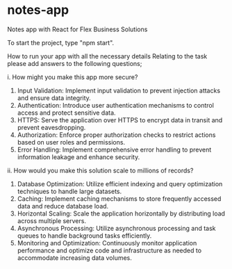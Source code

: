 # notes-app
Notes app with React for Flex Business Solutions

To start the project, type "npm start".

How to run your app with all the necessary details
Relating to the task please add answers to the following questions;

i. How might you make this app more secure?
1. Input Validation: Implement input validation to prevent injection attacks and ensure data integrity.
2. Authentication: Introduce user authentication mechanisms to control access and protect sensitive data.
3. HTTPS: Serve the application over HTTPS to encrypt data in transit and prevent eavesdropping.
4. Authorization: Enforce proper authorization checks to restrict actions based on user roles and permissions.
5. Error Handling: Implement comprehensive error handling to prevent information leakage and enhance security.

ii. How would you make this solution scale to millions of records?
1. Database Optimization: Utilize efficient indexing and query optimization techniques to handle large datasets.
2. Caching: Implement caching mechanisms to store frequently accessed data and reduce database load.
3. Horizontal Scaling: Scale the application horizontally by distributing load across multiple servers.
4. Asynchronous Processing: Utilize asynchronous processing and task queues to handle background tasks efficiently.
5. Monitoring and Optimization: Continuously monitor application performance and optimize code and infrastructure as needed to accommodate increasing data volumes.
